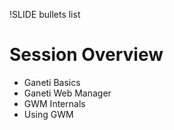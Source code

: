 !SLIDE bullets list

# Session Overview

* Ganeti Basics
* Ganeti Web Manager
* GWM Internals
* Using GWM
